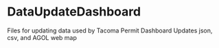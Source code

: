 # DataUpdateDashboard
Files for updating data used by Tacoma Permit Dashboard
Updates json, csv, and AGOL web map
